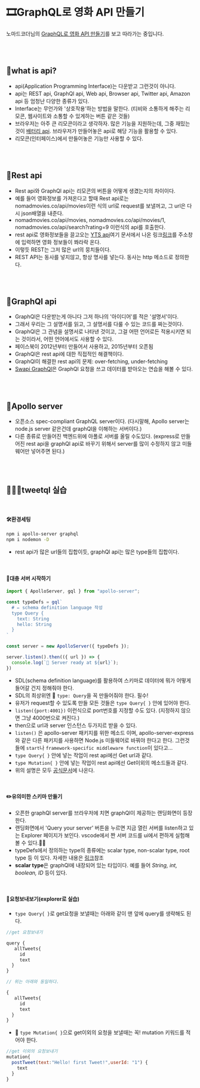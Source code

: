 # 🎞GraphQL로 영화 API 만들기
노마드코더님의 [GraphQL로 영화 API 만들기](https://nomadcoders.co/graphql-for-beginners/lobby)를 보고 따라가는 중입니다.

<br/><br/>

## 🤔what is api?
* api(Application Programming Interface)는 다운받고 그런것이 아니다.
* api는 REST api, GraphQl api, Web api, Browser api, Twitter api, Amazon api 등 엄청난 다양한 종류가 있다.
* Interface는 무언가와 '상호작용'하는 방법을 말한다. (티비와 소통하게 해주는 리모콘, 웹사이트와 소통할 수 있게하는 버튼 같은 것들)
* 브라우저는 아주 큰 리모콘이라고 생각하자. 많은 기능을 지원하는데, 그중 재밌는 것이 [배터리 api](https://developer.mozilla.org/en-US/docs/Web/API/Battery_Status_API). 브라우저가 만들어놓은 api로 해당 기능을 활용할 수 있다.
* 리모콘(인터페이스)에서 만들어놓은 기능만 사용할 수 있다.

<br/><br/>

## 🫥Rest api
* Rest api와 GraphQl api는 리모콘의 버튼을 어떻게 생겼는지의 차이이다.
* 예를 들어 영화정보를 가져온다고 할때 Rest api로는 nomadmovies.co/api/movies이런 식의 url로 request를 보낼꺼고, 그 url은 다시 json배열을 내준다.
* nomadmovies.co/api/movies, nomadmovies.co/api/movies/1, nomadmovies.co/api/search?rating=9 이런식의 api를 호출한다.
* rest api로 영화정보들을 끌고오는 [YTS api](https://yts.torrentbay.to/api)여기 문서에서 나온 링크[링크](https://yts.mx/api/v2/list_movies.json)를 주소창에 입력하면 영화 정보들이 쫘라락 온다. 
* 이렇듯 REST는 그저 많은 url의 뭉치들이다.
* REST API는 동사를 넣지않고, 항상 명사를 넣는다. 동사는 http 메소드로 정의한다.

<br/><br/>

## 🫢GraphQl api
* GraphQl은 다운받는게 아니다 그저 하나의 '아이디어'를 적은 '설명서'이다.
* 그래서 우리는 그 설명서를 읽고, 그 설명서를 다룰 수 있는 코드를 짜는것이다.
* GraphQl은 그 관념을 설명서로 나타낸 것이고, 그걸 어떤 언어로든 적용시키면 되는 것이라서, 어떤 언어에서도 사용할 수 있다.
* 페이스북이 2012년부터 만들어서 사용하고, 2015년부터 오픈됨
* GraphQl은 rest api에 대한 직접적인 해결책이다.
* GraphQl이 해결한 rest api의 문제: over-fetching, under-fetching
* [Swapi GraphQl](https://graphql.org/swapi-graphql)은 GraphQl 요청을 쓰고 데이터를 받아오는 연습을 해볼 수 있다.

<br/><br/>

## 🫡Apollo server
* 오픈소스 spec-compliant GraphQL server이다. (다시말해, Apollo server는 node.js server 같은건데 graphQl을 이해하는 서버이다.)
* 다른 종류로 만들어진 백엔드위에 아폴로 서버를 올릴 수도있다. (express로 만들어진 rest api을 graphQl api로 바꾸기 위해서 server를 많이 수정하지 않고 미들웨어만 넣어주면 된다.)

<br/><br/>

## 👩🏼‍🎤tweetql 실습
<br/>

#### 🛠환경세팅
``` bash
npm i apollo-server graphql
npm i nodemon -D
```
* rest api가 많은 url들의 집합이듯, graphQl api는 많은 type들의 집합이다.
<br/>

#### 🚀대충 서버 시작하기
```js
import { ApolloServer, gql } from "apollo-server";

const typeDefs = gql`
  # ✏️ schema definition language 작성
  type Query {
    text: String
    hello: String
  }
`

const server = new ApolloServer({ typeDefs });

server.listen().then(({ url }) => {
  console.log(`🚀 Server ready at ${url}`);
})
```
* SDL(schema definition language)를 활용하여 스키마로 데이터에 뭐가 어떻게 들어갈 건지 정해줘야 한다.
* SDL의 최상위엔 📌 `type: Query`을 꼭 만들어줘야 한다. 필수!
* 유저가 request할 수 있도록 만들 모든 것들은  `type Query{ }` 안에 있어야 한다.
* `listen({port:4001})` 이런식으로 port번호를 지정할 수도 있다. (지정하지 않으면 그냥 4000번으로 켜진다.)
* then으로 url과 server 인스턴스 두가지르 받을 수 있다.
* `listen()` 은 apollo-server 패키지를 위한 메소드 이며, apollo-server-express와 같은 다른 패키지를 사용하면 Node.js 미들웨어로 바꿔야 한다고 한다. 그런것들에 `start`나 `framework-specific middleware function`이 있다고...
* `type Query{ }` 안에 넣는 작업이 rest api에선 Get url과 같다.
* `type Mutation{ }` 안에 넣는 작업이 rest api에선 Get이외의 메소드들과 같다.
* 위의 설명은 모두 [공식문서](https://www.apollographql.com/docs/apollo-server/v3/api/apollo-server/#url)에 나온다.
<br/>

#### ✏️유의미한 스키마 만들기
* 오픈한 graphQl server를 브라우저에 치면 graphQl이 제공하는 랜딩화면이 등장한다.
* 랜딩화면에서 'Query your server' 버튼을 누르면 지금 열린 서버를 listen하고 있는 Explorer 페이지가 보인다. vscode에서 짠 서버 코드를 ui에서 편하게 실험해볼 수 있다.👍🏻
* typeDefs에서 정의하는 type의 종류에는 scalar type, non-scalar type, root type 등 이 있다. 자세한 내용은 [링크](https://www.apollographql.com/docs/federation/v1/value-types/)참조
* **scalar type**은 graphQl에 내장되어 있는 타입이다. 예를 들어 *String, int, boolean, ID* 등이 있다.
<br>

#### 📮요청보내보기(explorer로 실습)
* `type Query{ }`로 get요청을 보낼때는 아래와 같이 맨 앞에 query를 생략해도 된다.
```js
//get 요청보내기

query {
   allTweets{
     id
     text
  }
}

// 위는 아래와 동일하다.

{
   allTweets{
     id
     text
  }
}
```
* 🛑 `type Mutation{ }`으로 get이외의 요청을 보낼때는 꼭! mutation 키워드를 적어야 한다.
```js
//get 이외의 요청보내기
mutation{
  postTweet(text:"Hello! first Tweet!",userId: "1") {
    text
  }
}

```